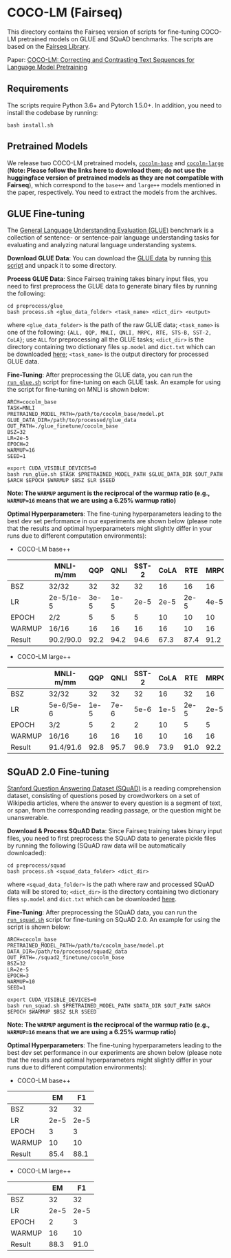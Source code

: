 # COCO-LM (Fairseq)

This directory contains the Fairseq version of scripts for fine-tuning COCO-LM pretrained models on GLUE and SQuAD benchmarks. The scripts are based on the [Fairseq Library](https://github.com/pytorch/fairseq).

Paper: [COCO-LM: Correcting and Contrasting Text Sequences for Language Model Pretraining](https://arxiv.org/abs/2102.08473)

## Requirements

The scripts require Python 3.6+ and Pytorch 1.5.0+. In addition, you need to install the codebase by running:
```
bash install.sh
```

## Pretrained Models

We release two COCO-LM pretrained models, [`cocolm-base`](https://github.com/microsoft/COCO-LM/releases/download/v0.1.0/cocolm-base.tar.gz) and [`cocolm-large`](https://github.com/microsoft/COCO-LM/releases/download/v0.1.0/cocolm-large.tar.gz) (**Note: Please follow the links here to download them; do not use the huggingface version of pretrained models as they are not compatible with Fairseq**), which correspond to the `base++` and `large++` models mentioned in the paper, respectively. You need to extract the models from the archives.

## GLUE Fine-tuning

The [General Language Understanding Evaluation (GLUE)](https://gluebenchmark.com/) benchmark is a collection of sentence- or sentence-pair language understanding tasks for evaluating and analyzing natural language understanding systems. 

**Download GLUE Data**: You can download the [GLUE data](https://gluebenchmark.com/tasks) by running [this script](https://gist.github.com/W4ngatang/60c2bdb54d156a41194446737ce03e2e) and unpack it to some directory.

**Process GLUE Data**: Since Fairseq training takes binary input files, you need to first preprocess the GLUE data to generate binary files by running the following:
```
cd preprocess/glue
bash process.sh <glue_data_folder> <task_name> <dict_dir> <output>
```
where `<glue_data_folder>` is the path of the raw GLUE data; `<task_name>` is one of the following: `{ALL, QQP, MNLI, QNLI, MRPC, RTE, STS-B, SST-2, CoLA}`; use `ALL` for preprocessing all the GLUE tasks; `<dict_dir>` is the directory containing two dictionary files `sp.model` and `dict.txt` which can be downloaded [here](https://github.com/microsoft/COCO-LM/releases/download/v0.1.0/dict.tar.gz); `<task_name>` is the output directory for processed GLUE data.

**Fine-Tuning**: After preprocessing the GLUE data, you can run the [`run_glue.sh`](run_glue.sh) script for fine-tuning on each GLUE task. An example for using the script for fine-tuning on MNLI is shown below:
```
ARCH=cocolm_base
TASK=MNLI
PRETRAINED_MODEL_PATH=/path/to/cocolm_base/model.pt
GLUE_DATA_DIR=/path/to/processed/glue_data
OUT_PATH=./glue_finetune/cocolm_base
BSZ=32
LR=2e-5
EPOCH=2
WARMUP=16
SEED=1

export CUDA_VISIBLE_DEVICES=0
bash run_glue.sh $TASK $PRETRAINED_MODEL_PATH $GLUE_DATA_DIR $OUT_PATH $ARCH $EPOCH $WARMUP $BSZ $LR $SEED
```
**Note: The `WARMUP` argument is the reciprocal of the warmup ratio (e.g., `WARMUP=16` means that we are using a 6.25% warmup ratio)**

**Optimal Hyperparameters**: The fine-tuning hyperparameters leading to the best dev set performance in our experiments are shown below (please note that the results and optimal hyperparameters might slightly differ in your runs due to different computation environments):

* COCO-LM base++

|  | MNLI-m/mm | QQP | QNLI | SST-2 | CoLA | RTE | MRPC | STS-B |
| ------ | ------ | ------ | ------ | ------ | ------ | ------ | ------ | ------ |
| BSZ | 32/32 | 32 | 32 | 32 | 16 | 16 | 16 | 16 |
| LR | 2e-5/1e-5 | 3e-5 | 1e-5 | 2e-5 | 2e-5 | 2e-5 | 4e-5 | 4e-5 |
| EPOCH | 2/2 | 5 | 5 | 5 | 10 | 10 | 10 | 10 |
| WARMUP | 16/16 | 16 | 16 | 16 | 16 | 10 | 16 | 16 |
| Result | 90.2/90.0 | 92.2 | 94.2 | 94.6 | 67.3 | 87.4 | 91.2 | 91.8 |

* COCO-LM large++

|  | MNLI-m/mm | QQP | QNLI | SST-2 | CoLA | RTE | MRPC | STS-B |
| ------ | ------ | ------ | ------ | ------ | ------ | ------ | ------ | ------ |
| BSZ | 32/32 | 32 | 32 | 32 | 16 | 32 | 16 | 16 |
| LR | 5e-6/5e-6 | 1e-5 | 7e-6 | 5e-6 | 1e-5 | 2e-5 | 2e-5 | 2e-5 |
| EPOCH | 3/2 | 5 | 2 | 2 | 10 | 5 | 5 | 10 |
| WARMUP | 16/16 | 16 | 16 | 16 | 10 | 16 | 16 | 16 |
| Result | 91.4/91.6 | 92.8 | 95.7 | 96.9 | 73.9 | 91.0 | 92.2 | 92.7 |

## SQuAD 2.0 Fine-tuning 
[Stanford Question Answering Dataset (SQuAD)](https://rajpurkar.github.io/SQuAD-explorer/) is a reading comprehension dataset, consisting of questions posed by crowdworkers on a set of Wikipedia articles, where the answer to every question is a segment of text, or span, from the corresponding reading passage, or the question might be unanswerable. 

**Download & Process SQuAD Data**: Since Fairseq training takes binary input files, you need to first preprocess the SQuAD data to generate pickle files by running the following (SQuAD raw data will be automatically downloaded):
```
cd preprocess/squad
bash process.sh <squad_data_folder> <dict_dir>
```
where `<squad_data_folder>` is the path where raw and processed SQuAD data will be stored to; `<dict_dir>` is the directory containing two dictionary files `sp.model` and `dict.txt` which can be downloaded [here](https://github.com/microsoft/COCO-LM/releases/download/v0.1.0/dict.tar.gz).

**Fine-Tuning**: After preprocessing the SQuAD data, you can run the [`run_squad.sh`](run_squad.sh) script for fine-tuning on SQuAD 2.0. An example for using the script is shown below:
```
ARCH=cocolm_base
PRETRAINED_MODEL_PATH=/path/to/cocolm_base/model.pt
DATA_DIR=/path/to/processed/squad2_data
OUT_PATH=./squad2_finetune/cocolm_base
BSZ=32
LR=2e-5
EPOCH=3
WARMUP=10
SEED=1

export CUDA_VISIBLE_DEVICES=0
bash run_squad.sh $PRETRAINED_MODEL_PATH $DATA_DIR $OUT_PATH $ARCH $EPOCH $WARMUP $BSZ $LR $SEED
```
**Note: The `WARMUP` argument is the reciprocal of the warmup ratio (e.g., `WARMUP=16` means that we are using a 6.25% warmup ratio)**

**Optimal Hyperparameters**: The fine-tuning hyperparameters leading to the best dev set performance in our experiments are shown below (please note that the results and optimal hyperparameters might slightly differ in your runs due to different computation environments):

* COCO-LM base++

|  | EM | F1 |
| ------ | ------ | ------ |
| BSZ | 32 | 32 |
| LR | 2e-5 | 2e-5 |
| EPOCH | 3 | 3 |
| WARMUP | 10 | 10 |
| Result | 85.4 | 88.1 |

* COCO-LM large++

|  | EM | F1 |
| ------ | ------ | ------ |
| BSZ | 32 | 32 |
| LR | 2e-5 | 2e-5 |
| EPOCH | 2 | 3 |
| WARMUP | 16 | 10 |
| Result | 88.3 | 91.0 |
